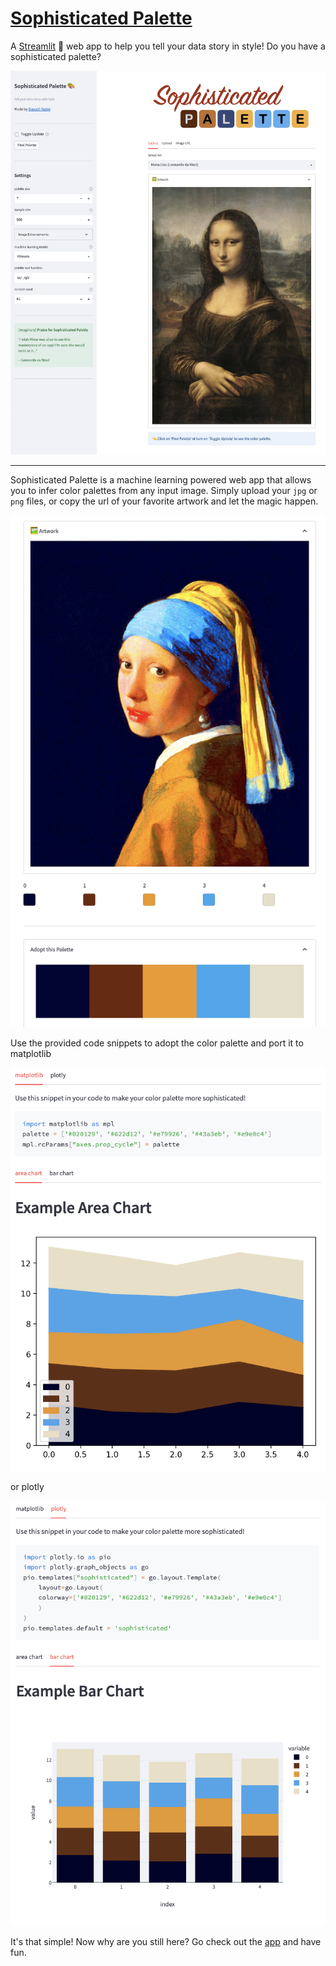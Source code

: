 # [Sophisticated Palette](https://syasini-sophisticated-palette-app-dkc725.streamlitapp.com/)

A [Streamlit](https://streamlit.io/) 🎈 web app to help you tell your data story in style! Do you have a sophisticated palette? 



[<img src="media/example_sophisticated_palette.png" >](https://syasini-sophisticated-palette-app-dkc725.streamlitapp.com/)


---

Sophisticated Palette is a machine learning powered web app that allows you to infer color palettes from any input image. Simply upload your `jpg` or `png` files, or copy the url of your favorite artwork and let the magic happen. 


<img src="media/example_adopt.png" width="600">

Use the provided code snippets to adopt the color palette and port it to matplotlib

<img src="media/example_matplotlib.png" width="600">

or plotly

<img src="media/example_plotly.png" width="600">

It's that simple! Now why are you still here? Go check out the [app](https://syasini-sophisticated-palette-app-dkc725.streamlitapp.com/) and have fun. 
